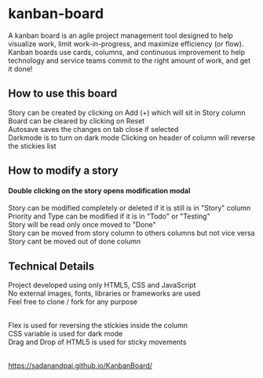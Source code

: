 # kanban-board
A kanban board is an agile project management tool designed to help visualize work, limit work-in-progress, and maximize efficiency (or flow). Kanban boards use cards, columns, and continuous improvement to help technology and service teams commit to the right amount of work, and get it done!

## How to use this board
Story can be created by clicking on Add (+) which will sit in Story column<br />
Board can be cleared by clicking on Reset<br />
Autosave saves the changes on tab close if selected<br />
Darkmode is to turn on dark mode
Clicking on header of column will reverse the stickies list

## How to modify a story
#### Double clicking on the story opens modification modal
Story can be modified completely or deleted if it is still is in "Story" column<br />
Priority and Type can be modified if it is in "Todo" or "Testing"<br />
Story will be read only once moved to "Done"<br />
Story can be moved from story column to others columns but not vice versa<br />
Story cant be moved out of done column

## Technical Details
Project developed using only HTML5, CSS and JavaScript<br />
No external images, fonts, libraries or frameworks are used<br />
Feel free to clone / fork for any purpose<br /><br />

Flex is used for reversing the stickies inside the column<br />
CSS variable is used for dark mode<br />
Drag and Drop of HTML5 is used for sticky movements<br /><br />


https://sadanandpai.github.io/KanbanBoard/
